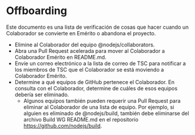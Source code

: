 # Offboarding

Este documento es una lista de verificación de cosas que hacer cuando un Colaborador se convierte en Emérito o abandona el proyecto.

* Elimine al Colaborador del equipo @nodejs/collaborators.
* Abra una Pull Request acelerada para mover al Colaborador a Colaborador Emérito en README.md.
* Envíe un correo electrónico a la lista de correo de TSC para notificar a los miembros de TSC que el Colaborador se está moviendo a Colaborador Emérito.
* Determine a qué equipos de GitHub pertenece el Colaborador. En consulta con el Colaborador, determine de cuáles de esos equipos debería ser eliminado.
    * Algunos equipos también pueden requerir una Pull Request para eliminar al Colaborador de una lista de equipo. Por ejemplo, si alguien es eliminado de @nodejs/build, también debe eliminarse del archivo Build WG README.md en el repositorio https://github.com/nodejs/build.
